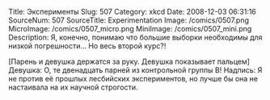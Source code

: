 Title: Эксперименты 
Slug: 507 
Category: xkcd 
Date: 2008-12-03 06:31:16 
SourceNum: 507 
SourceTitle: Experimentation 
Image: /comics/0507.png 
MicroImage: /comics/0507_micro.png 
MiniImage: /comics/0507_mini.png 
Description: Я, конечно, понимаю что большие выборки необходимы для низкой погрешности… Но весь второй курс?!
 

[Парень и девушка держатся за руку. Девушка показывает пальцем]
Девушка: О, те двенадцать парней из контрольной группы B!
Надпись: Я не против её прошлых лесбийских экспериментов, но лучше бы она не настаивала на их научной строгости.